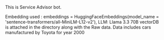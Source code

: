 This is Service Advisor bot. 

Embedding used : embeddings = HuggingFaceEmbeddings(model_name = 'sentence-transformers/all-MiniLM-L12-v2'), LLM: Llama 3.3 70B
vectorDB is attached in the directory along with the Raw data. Data includes cars manufactured by Toyota for year 2000
